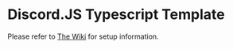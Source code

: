 # Discord.JS Typescript Template

Please refer to [The Wiki](https://github.com/burchamc1100/discordjs-typescript-template/wiki/Discord.JS-Typescript-Template) for setup information.
